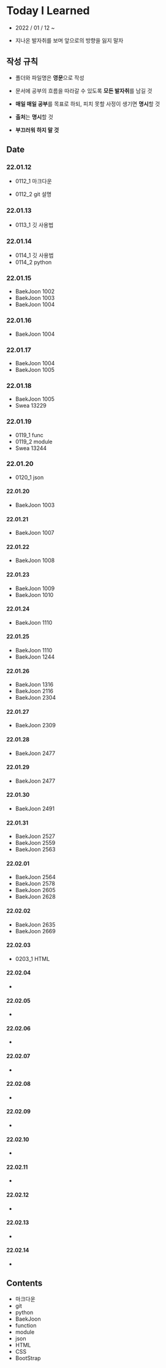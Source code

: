 # Today I Learned

* 2022 / 01 / 12 ~

* 지나온 발자취를 보며 앞으로의 방향을 잃지 말자

  

## 작성 규칙

* 폴더와 파일명은 **영문**으로 작성

* 문서에 공부의 흐름을 따라갈 수 있도록 **모든 발자취**를 남길 것

* **매일 매일 공부**를 목표로 하되, 피치 못할 사정이 생기면 **명시**할 것

* **출처**는 **명시**할 것

* **부끄러워 하지 말 것**

  

## Date

### 22.01.12

* 0112_1 마크다운

* 0112_2 git 설명

### 22.01.13

* 0113_1 깃 사용법

### 22.01.14

* 0114_1 깃 사용법
* 0114_2 python

### 22.01.15

* BaekJoon 1002
* BaekJoon 1003
* BaekJoon 1004

### 22.01.16

* BaekJoon 1004

### 22.01.17

* BaekJoon 1004
* BaekJoon 1005

### 22.01.18

* BaekJoon 1005
* Swea 13229

### 22.01.19

* 0119_1 func
* 0119_2 module
* Swea 13244

### 22.01.20

* 0120_1 json

#### 22.01.20

* BaekJoon 1003

#### 22.01.21

* BaekJoon 1007

#### 22.01.22

* BaekJoon 1008

#### 22.01.23

* BaekJoon 1009
* BaekJoon 1010

#### 22.01.24

* BaekJoon 1110

#### 22.01.25

* BaekJoon 1110
* BaekJoon 1244

#### 22.01.26

* BaekJoon 1316
* BaekJoon 2116
* BaekJoon 2304

#### 22.01.27

* BaekJoon 2309

#### 22.01.28

* BaekJoon 2477

#### 22.01.29

* BaekJoon 2477

#### 22.01.30

* BaekJoon 2491

#### 22.01.31

* BaekJoon 2527
* BaekJoon 2559
* BaekJoon 2563

#### 22.02.01

* BaekJoon 2564
* BaekJoon 2578
* BaekJoon 2605
* BaekJoon 2628

#### 22.02.02

* BaekJoon 2635
* BaekJoon 2669

#### 22.02.03

* 0203_1 HTML

#### 22.02.04

* 

#### 22.02.05

* 

#### 22.02.06

* 

#### 22.02.07

* 

#### 22.02.08

* 

#### 22.02.09

* 

#### 22.02.10

* 

#### 22.02.11

* 

#### 22.02.12

* 

#### 22.02.13

* 

#### 22.02.14

* 

## Contents

* 마크다운
* git
* python
* BaekJoon
* function
* module
* json
* HTML
* CSS
* BootStrap